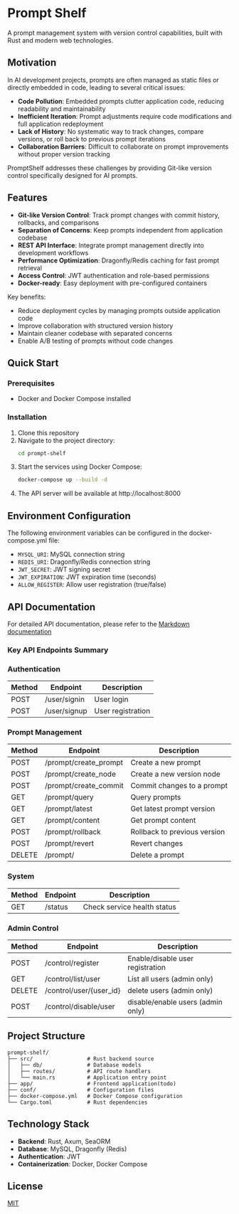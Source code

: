 # Prompt Shelf

A prompt management system with version control capabilities, built with Rust and modern web technologies.

## Motivation

In AI development projects, prompts are often managed as static files or directly embedded in code, leading to several critical issues:
- **Code Pollution**: Embedded prompts clutter application code, reducing readability and maintainability
- **Inefficient Iteration**: Prompt adjustments require code modifications and full application redeployment
- **Lack of History**: No systematic way to track changes, compare versions, or roll back to previous prompt iterations
- **Collaboration Barriers**: Difficult to collaborate on prompt improvements without proper version tracking

PromptShelf addresses these challenges by providing Git-like version control specifically designed for AI prompts.

## Features

- **Git-like Version Control**: Track prompt changes with commit history, rollbacks, and comparisons
- **Separation of Concerns**: Keep prompts independent from application codebase
- **REST API Interface**: Integrate prompt management directly into development workflows
- **Performance Optimization**: Dragonfly/Redis caching for fast prompt retrieval
- **Access Control**: JWT authentication and role-based permissions
- **Docker-ready**: Easy deployment with pre-configured containers

Key benefits:
- Reduce deployment cycles by managing prompts outside application code
- Improve collaboration with structured version history
- Maintain cleaner codebase with separated concerns
- Enable A/B testing of prompts without code changes

## Quick Start

### Prerequisites
- Docker and Docker Compose installed

### Installation

1. Clone this repository
2. Navigate to the project directory:
   ```bash
   cd prompt-shelf
   ```
3. Start the services using Docker Compose:
   ```bash
   docker-compose up --build -d
   ```
4. The API server will be available at http://localhost:8000

## Environment Configuration

The following environment variables can be configured in the docker-compose.yml file:

- `MYSQL_URI`: MySQL connection string
- `REDIS_URI`: Dragonfly/Redis connection string
- `JWT_SECRET`: JWT signing secret
- `JWT_EXPIRATION`: JWT expiration time (seconds)
- `ALLOW_REGISTER`: Allow user registration (true/false)

## API Documentation

For detailed API documentation, please refer to the [Markdown documentation](./doc/PromptShelf.md)

### Key API Endpoints Summary

### Authentication

| Method | Endpoint           | Description                  |
|--------|--------------------|------------------------------|
| POST   | /user/signin       | User login                   |
| POST   | /user/signup       | User registration            |

### Prompt Management

| Method | Endpoint                 | Description                  |
|--------|--------------------------|------------------------------|
| POST   | /prompt/create_prompt    | Create a new prompt          |
| POST   | /prompt/create_node      | Create a new version node    |
| POST   | /prompt/create_commit    | Commit changes to a prompt   |
| GET    | /prompt/query            | Query prompts                |
| GET    | /prompt/latest           | Get latest prompt version    |
| GET    | /prompt/content          | Get prompt content           |
| POST   | /prompt/rollback         | Rollback to previous version |
| POST   | /prompt/revert           | Revert changes               |
| DELETE | /prompt/                 | Delete a prompt              |

### System

| Method | Endpoint           | Description                  |
|--------|--------------------|------------------------------|
| GET    | /status            | Check service health status  |

### Admin Control

| Method | Endpoint                | Description                          |
|--------|-------------------------|--------------------------------------|
| POST   | /control/register       | Enable/disable user registration     |
| GET    | /control/list/user      | List all users (admin only)          |
| DELETE    | /control/user/{user_id}      | delete users (admin only)          |
| POST  | /control/disable/user      | disable/enable users (admin only)          |


## Project Structure

```
prompt-shelf/
├── src/                 # Rust backend source
│   ├── db/              # Database models
│   ├── routes/          # API route handlers
│   └── main.rs          # Application entry point
├── app/                 # Frontend application(todo)
├── conf/                # Configuration files
├── docker-compose.yml   # Docker Compose configuration
└── Cargo.toml           # Rust dependencies
```

## Technology Stack

- **Backend**: Rust, Axum, SeaORM
- **Database**: MySQL, Dragonfly (Redis)
- **Authentication**: JWT
- **Containerization**: Docker, Docker Compose

## License

[MIT](LICENSE)
